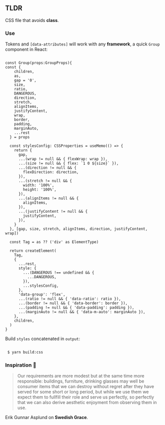## TLDR

CSS file that avoids **class**.

### Use

Tokens and `[data-attributes]` will work with any **framework**, a quick `Group` component in React:

```tsx

const Group(props:GroupProps){
const {
    children,
    as,
    gap = '0',
    size,
    ratio,
    DANGEROUS,
    direction,
    stretch,
    alignItems,
    justifyContent,
    wrap,
    border,
    padding,
    marginAuto,
    ...rest
  } = props

  const stylesConfig: CSSProperties = useMemo(() => {
    return {
      gap,
      ...(wrap != null && { flexWrap: wrap }),
      ...(size != null && { flex: `1 0 ${size}` }),
      ...(direction != null && {
        flexDirection: direction,
      }),
      ...(stretch != null && {
        width: '100%',
        height: '100%',
      }),
      ...(alignItems != null && {
        alignItems,
      }),
      ...(justifyContent != null && {
        justifyContent,
      }),
    }
  }, [gap, size, stretch, alignItems, direction, justifyContent, wrap])

  const Tag = as ?? ('div' as ElementType)

  return createElement(
    Tag,
    {
      ...rest,
      style: {
        ...(DANGEROUS !== undefined && {
          ...DANGEROUS,
        }),
        ...stylesConfig,
      },
      'data-group': 'flex',
      ...(ratio != null && { 'data-ratio': ratio }),
      ...(border != null && { 'data-border': border }),
      ...(padding != null && { 'data-padding': padding }),
      ...(marginAuto != null && { 'data-m-auto': marginAuto }),
    },
    children,
  )
}
```

Build `styles` concatenated in `output`:

```bash

 $ yarn build:css

```

### Inspiration 💐

> Our requirements are more modest but at the same time more responsible:
> buildings, furniture, drinking glasses may well be consumer items that
> we can destroy without regret after they have served for some short or
> long period, but while we use them we expect them to fullfill their role and serve us perfectly, so perfectly that we can also derive aesthetic
> enjoyment from observing them in use.

Erik Gunnar Asplund on **Swedish Grace**.
